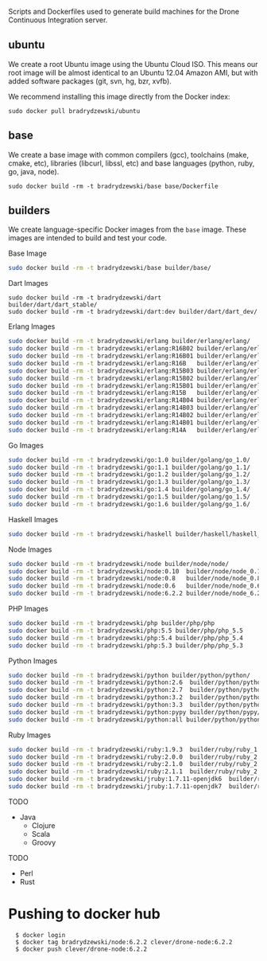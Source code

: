 Scripts and Dockerfiles used to generate build machines for the Drone
Continuous Integration server.

## ubuntu

We create a root Ubuntu image using the Ubuntu Cloud ISO. This means
our root image will be almost identical to an Ubuntu 12.04 Amazon AMI,
but with added software packages (git, svn, hg, bzr, xvfb).

We recommend installing this image directly from the Docker index:

```
sudo docker pull bradrydzewski/ubuntu
```

## base

We create a base image with common compilers (gcc), toolchains (make, cmake, etc),
libraries (libcurl, libssl, etc) and base languages (python, ruby, go, java, node).

```
sudo docker build -rm -t bradrydzewski/base base/Dockerfile
```

## builders

We create language-specific Docker images from the `base` image. These images
are intended to build and test your code.

Base Image

```sh
sudo docker build -rm -t bradrydzewski/base builder/base/
```

Dart Images

```
sudo docker build -rm -t bradrydzewski/dart     builder/dart/dart_stable/
sudo docker build -rm -t bradrydzewski/dart:dev builder/dart/dart_dev/
```

Erlang Images

```sh
sudo docker build -rm -t bradrydzewski/erlang builder/erlang/erlang/
sudo docker build -rm -t bradrydzewski/erlang:R16B02 builder/erlang/erlang_R16B02/
sudo docker build -rm -t bradrydzewski/erlang:R16B01 builder/erlang/erlang_R16B01/
sudo docker build -rm -t bradrydzewski/erlang:R16B   builder/erlang/erlang_R16B/
sudo docker build -rm -t bradrydzewski/erlang:R15B03 builder/erlang/erlang_R15B03/
sudo docker build -rm -t bradrydzewski/erlang:R15B02 builder/erlang/erlang_R15B02/
sudo docker build -rm -t bradrydzewski/erlang:R15B01 builder/erlang/erlang_R15B01/
sudo docker build -rm -t bradrydzewski/erlang:R15B   builder/erlang/erlang_R15B/
sudo docker build -rm -t bradrydzewski/erlang:R14B04 builder/erlang/erlang_R14B04/
sudo docker build -rm -t bradrydzewski/erlang:R14B03 builder/erlang/erlang_R14B03/
sudo docker build -rm -t bradrydzewski/erlang:R14B02 builder/erlang/erlang_R14B02/
sudo docker build -rm -t bradrydzewski/erlang:R14B01 builder/erlang/erlang_R14B01/
sudo docker build -rm -t bradrydzewski/erlang:R14A   builder/erlang/erlang_R14A/
```

Go Images

```sh
sudo docker build -rm -t bradrydzewski/go:1.0 builder/golang/go_1.0/
sudo docker build -rm -t bradrydzewski/go:1.1 builder/golang/go_1.1/
sudo docker build -rm -t bradrydzewski/go:1.2 builder/golang/go_1.2/
sudo docker build -rm -t bradrydzewski/go:1.3 builder/golang/go_1.3/
sudo docker build -rm -t bradrydzewski/go:1.4 builder/golang/go_1.4/
sudo docker build -rm -t bradrydzewski/go:1.5 builder/golang/go_1.5/
sudo docker build -rm -t bradrydzewski/go:1.6 builder/golang/go_1.6/
```

Haskell Images

```sh
sudo docker build -rm -t bradrydzewski/haskell builder/haskell/haskell_7.4/
```

Node Images

```sh
sudo docker build -rm -t bradrydzewski/node builder/node/node/
sudo docker build -rm -t bradrydzewski/node:0.10  builder/node/node_0.10/
sudo docker build -rm -t bradrydzewski/node:0.8   builder/node/node_0.8/
sudo docker build -rm -t bradrydzewski/node:0.6   builder/node/node_0.6/
sudo docker build -rm -t bradrydzewski/node:6.2.2 builder/node/node_6.2.2/
```

PHP Images

```sh
sudo docker build -rm -t bradrydzewski/php builder/php/php
sudo docker build -rm -t bradrydzewski/php:5.5 builder/php/php_5.5
sudo docker build -rm -t bradrydzewski/php:5.4 builder/php/php_5.4
sudo docker build -rm -t bradrydzewski/php:5.3 builder/php/php_5.3
```

Python Images

```sh
sudo docker build -rm -t bradrydzewski/python builder/python/python/
sudo docker build -rm -t bradrydzewski/python:2.6  builder/python/python_2.6/
sudo docker build -rm -t bradrydzewski/python:2.7  builder/python/python_2.7/
sudo docker build -rm -t bradrydzewski/python:3.2  builder/python/python_3.2/
sudo docker build -rm -t bradrydzewski/python:3.3  builder/python/python_3.3/
sudo docker build -rm -t bradrydzewski/python:pypy builder/python/pypy/
sudo docker build -rm -t bradrydzewski/python:all builder/python/python_all/
```

Ruby Images

```sh
sudo docker build -rm -t bradrydzewski/ruby:1.9.3  builder/ruby/ruby_1.9.3/
sudo docker build -rm -t bradrydzewski/ruby:2.0.0  builder/ruby/ruby_2.0.0/
sudo docker build -rm -t bradrydzewski/ruby:2.1.0  builder/ruby/ruby_2.1.0/
sudo docker build -rm -t bradrydzewski/ruby:2.1.1  builder/ruby/ruby_2.1.1/
sudo docker build -rm -t bradrydzewski/jruby:1.7.11-openjdk6  builder/ruby/jruby_1.7.11_openjdk6/
sudo docker build -rm -t bradrydzewski/jruby:1.7.11-openjdk7  builder/ruby/jruby_1.7.11_openjdk7/
```

TODO

* Java
  * Clojure
  * Scala
  * Groovy

TODO

* Perl
* Rust


# Pushing to docker hub
```
  $ docker login
  $ docker tag bradrydzewski/node:6.2.2 clever/drone-node:6.2.2
  $ docker push clever/drone-node:6.2.2
```
